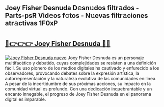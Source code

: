 ## Joey Fisher Desnuda D𝚎sn𝚞dos filtr𝚊dos - Parts-psR Vid𝚎os f𝚘tos - N𝚞evas filtr𝚊ciones atr𝚊ctivas 1F0xP

# <h2><a href="http://mb134j.tromn.icu/?c=Joey+Fisher+Desnuda">🔗👉👉👉 Joey Fisher Desnuda 🔗🔗</a></h2>

[![Joey Fisher Desnuda nuevo](https://i.imgur.com/pEAQMta.gif)](http://mb134j.tromn.icu/?c=Joey+Fisher+Desnuda)
Joey Fisher Desnuda es un personaje multifacético y debatido, cuyas complejidades se resisten a una definición fácil.  Su uso pionero de los medios digitales ha cautivado y enfurecido a los observadores, provocando debates sobre la expresión artística, la autorrepresentación y la naturaleza evolutiva de las comunidades en línea. A pesar de la incertidumbre de sus próximas acciones, su impacto en la comunidad virtual es profundo. Con una dedicación inquebrantable y un encanto innegable, el progreso de Joey Fisher Desnuda en el panorama digital es imparable.
